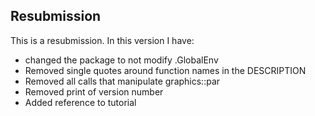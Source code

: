 ## Resubmission

This is a resubmission. In this version I have:

* changed the package to not modify .GlobalEnv
* Removed single quotes around function names in the DESCRIPTION
* Removed all calls that manipulate graphics::par
* Removed print of version number
* Added reference to tutorial
